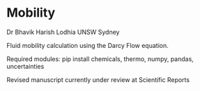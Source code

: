 # Mobility
Dr Bhavik Harish Lodhia
UNSW Sydney

Fluid mobility calculation using the Darcy Flow equation.

Required modules:
pip install chemicals, thermo, numpy, pandas, uncertainties

Revised manuscript currently under review at Scientific Reports
